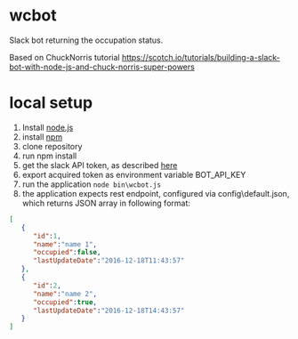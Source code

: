 # wcbot

Slack bot returning the occupation status.

Based on ChuckNorris tutorial https://scotch.io/tutorials/building-a-slack-bot-with-node-js-and-chuck-norris-super-powers
 
# local setup
1. Install [node.js](https://nodejs.org/en/)
1. install [npm](https://www.npmjs.com/package/npm)
1. clone repository
1. run npm install
1. get the slack API token, as described [here](https://scotch.io/tutorials/building-a-slack-bot-with-node-js-and-chuck-norris-super-powers#create-a-new-bot-on-your-slack-organization)
1. export acquired token as environment variable BOT_API_KEY
1. run the application `node bin\wcbot.js`
1. the application expects rest endpoint, configured via config\default.json, which returns JSON array in following format:

```json
[  
   {  
      "id":1,
      "name":"name 1",
      "occupied":false,
      "lastUpdateDate":"2016-12-18T11:43:57"
   },
   {  
      "id":2,
      "name":"name 2",
      "occupied":true,
      "lastUpdateDate":"2016-12-18T14:43:57"
   }
]
```
